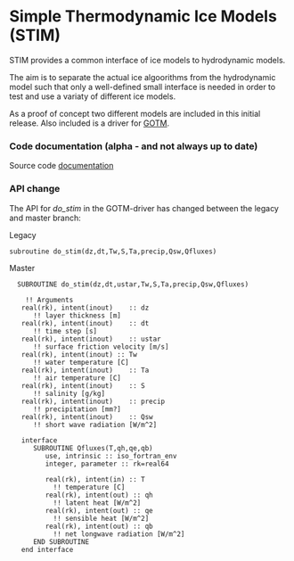 # Simple Thermodynamic Ice Models (STIM)

STIM provides a common interface of ice models to hydrodynamic models.

The aim is to separate the actual ice algoorithms from the hydrodynamic model such that only a well-defined small interface is needed in order to test and use a variaty of different ice models.

As a proof of concept two different models are included in this initial release. Also included is a driver for [GOTM](https://www.gotm.net).

### Code documentation (alpha - and not always up to date)

Source code [documentation](https://bolding-bruggeman.com/portfolio/stim/ford/)

### API change

The API for _do\_stim_ in the GOTM-driver has changed between the legacy and master branch:

Legacy
```
subroutine do_stim(dz,dt,Tw,S,Ta,precip,Qsw,Qfluxes)
```

Master
```
  SUBROUTINE do_stim(dz,dt,ustar,Tw,S,Ta,precip,Qsw,Qfluxes)
 
    !! Arguments
   real(rk), intent(inout)    :: dz
      !! layer thickness [m]
   real(rk), intent(inout)    :: dt
      !! time step [s]
   real(rk), intent(inout)    :: ustar
      !! surface friction velocity [m/s]
   real(rk), intent(inout) :: Tw
      !! water temperature [C]
   real(rk), intent(inout)    :: Ta
      !! air temperature [C]
   real(rk), intent(inout)    :: S
      !! salinity [g/kg]
   real(rk), intent(inout)    :: precip
      !! precipitation [mm?]
   real(rk), intent(inout)    :: Qsw
      !! short wave radiation [W/m^2]
      
   interface
      SUBROUTINE Qfluxes(T,qh,qe,qb)
         use, intrinsic :: iso_fortran_env
         integer, parameter :: rk=real64

         real(rk), intent(in) :: T
           !! temperature [C]
         real(rk), intent(out) :: qh
           !! latent heat [W/m^2]
         real(rk), intent(out) :: qe
           !! sensible heat [W/m^2]
         real(rk), intent(out) :: qb
           !! net longwave radiation [W/m^2]
      END SUBROUTINE
   end interface
```
